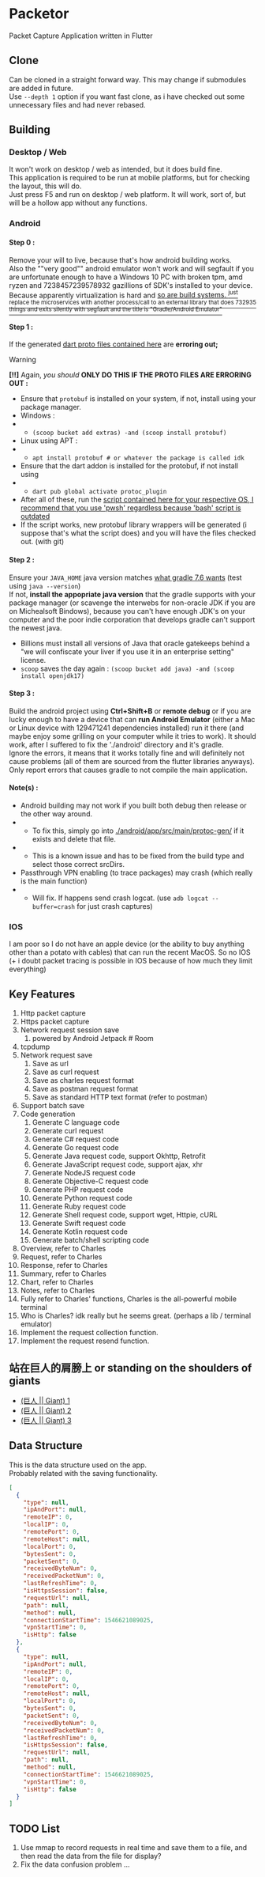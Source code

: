 # Packetor
Packet Capture Application written in Flutter

## Clone
Can be cloned in a straight forward way. This may change if submodules are added in future. <br>
Use `--depth 1` option if you want fast clone, as i have checked out some unnecessary files and had never rebased.

## Building
### Desktop / Web
It won't work on desktop / web as intended, but it does build fine. <br>
This application is required to be run at mobile platforms, but for checking the layout, this will do. <br>
Just press F5 and run on desktop / web platform. It will work, sort of, but will be a hollow app without any functions. <br>

### Android
#### Step 0 :
Remove your will to live, because that's how android building works. <br>
Also the ""very good"" android emulator won't work and will segfault if you are unfortunate enough to have a Windows 10 PC with broken tpm, amd ryzen and 7238457239578932 gazillions of SDK's installed to your device. Because apparently virtualization is hard and [so are build systems. <sup>just replace the microservices with another process/call to an external library that does 732935 things and exits silently with segfault and the title is "Gradle/Android Emulator"</sup>](https://www.reddit.com/r/ProgrammerHumor/comments/72fwhc/modern_application_architecture/)
#### Step 1 :
If the generated [dart proto files contained here](./lib/model/) are **erroring out;** <br>
> [!WARNING]
> **[!!]** Again, *you should* **ONLY DO THIS IF THE PROTO FILES ARE ERRORING OUT :**
- Ensure that `protobuf` is installed on your system, if not, install using your package manager.
- Windows :
- - ```(scoop bucket add extras) -and (scoop install protobuf)```
- Linux using APT :
- - ```apt install protobuf # or whatever the package is called idk```
- Ensure that the dart addon is installed for the protobuf, if not install using
- - ```dart pub global activate protoc_plugin```
- After all of these, run the [script contained here for your respective OS, I recommend that you use 'pwsh' regardless because 'bash' script is outdated](./scripts)
- If the script works, new protobuf library wrappers will be generated (i suppose that's what the script does) and you will have the files checked out. (with git)
#### Step 2 :
Ensure your `JAVA_HOME` java version matches [what gradle 7.6 wants](https://docs.gradle.org/8.8-rc-1/userguide/compatibility.html) (test using `java --version`) <br>
If not, **install the appopriate java version** that the gradle supports with your package manager (or scavenge the interwebs for non-oracle JDK if you are on Michealsoft Bindows), because you can't have enough JDK's on your computer and the poor indie corporation that develops gradle can't support the newest java.<br>
* Billions must install all versions of Java that oracle gatekeeps behind a "we will confiscate your liver if you use it in an enterprise setting" license.
* `scoop` saves the day again : `(scoop bucket add java) -and (scoop install openjdk17)`
#### Step 3 :
Build the android project using **Ctrl+Shift+B** or **remote debug** or if you are lucky enough to have a device that can **run Android Emulator** (either a Mac or Linux device with 129471241 dependencies installed) run it there (and maybe enjoy some grilling on your computer while it tries to work). It should work, after I suffered to fix the './android' directory and it's gradle. <br>
Ignore the errors, it means that it works totally fine and will definitely not cause problems (all of them are sourced from the flutter libraries anyways). Only report errors that causes gradle to not compile the main application.
#### Note(s) : 
- Android building may not work if you built both debug then release or the other way around.
- * To fix this, simply go into [./android/app/src/main/protoc-gen/](./android/app/src/main/protoc-gen/) if it exists and delete that file.
- * This is a known issue and has to be fixed from the build type and select those correct srcDirs.
- Passthrough VPN enabling (to trace packages) may crash (which really is the main function)
- * Will fix. If happens send crash logcat. (use `adb logcat --buffer=crash` for just crash captures)

### IOS
I am poor so I do not have an apple device (or the ability to buy anything other than a potato with cables) that can run the recent MacOS. So no IOS (+ i doubt packet tracing is possible in IOS because of how much they limit everything)

## Key Features
1. Http packet capture
2. Https packet capture
3. Network request session save
    1. powered by Android Jetpack # Room
4. tcpdump
5. Network request save
    1. Save as url
    2. Save as curl request
    3. Save as charles request format
    4. Save as postman request format
    5. Save as standard HTTP text format (refer to postman)
6. Support batch save
7. Code generation
    1. Generate C language code
    2. Generate curl request
    3. Generate C# request code
    4. Generate Go request code
    5. Generate Java request code, support Okhttp, Retrofit
    6. Generate JavaScript request code, support ajax, xhr
    7. Generate NodeJS request code
    8. Generate Objective-C request code
    9. Generate PHP request code
    10. Generate Python request code
    11. Generate Ruby request code
    12. Generate Shell request code, support wget, Httpie, cURL
    13. Generate Swift request code
    14. Generate Kotlin request code
    15. Generate batch/shell scripting code
8. Overview, refer to Charles
9. Request, refer to Charles
10. Response, refer to Charles
11. Summary, refer to Charles
12. Chart, refer to Charles
13. Notes, refer to Charles
14. Fully refer to Charles' functions, Charles is the all-powerful mobile terminal
15. Who is Charles? idk really but he seems great. (perhaps a lib / terminal emulator)
16. Implement the request collection function.
17. Implement the request resend function.

## 站在巨人的肩膀上 or standing on the shoulders of giants
- [(巨人 || Giant) 1](http://example.com/?where)
- [(巨人 || Giant) 2](http://example.com/?is%20the%20giants%3Fwho%20knows)
- [(巨人 || Giant) 3](https://bit.ly/mrbreast)

## Data Structure
This is the data structure used on the app. <br>
Probably related with the saving functionality.
```json
[
  {
    "type": null,
    "ipAndPort": null,
    "remoteIP": 0,
    "localIP": 0,
    "remotePort": 0,
    "remoteHost": null,
    "localPort": 0,
    "bytesSent": 0,
    "packetSent": 0,
    "receivedByteNum": 0,
    "receivedPacketNum": 0,
    "lastRefreshTime": 0,
    "isHttpsSession": false,
    "requestUrl": null,
    "path": null,
    "method": null,
    "connectionStartTime": 1546621089025,
    "vpnStartTime": 0,
    "isHttp": false
  },
  {
    "type": null,
    "ipAndPort": null,
    "remoteIP": 0,
    "localIP": 0,
    "remotePort": 0,
    "remoteHost": null,
    "localPort": 0,
    "bytesSent": 0,
    "packetSent": 0,
    "receivedByteNum": 0,
    "receivedPacketNum": 0,
    "lastRefreshTime": 0,
    "isHttpsSession": false,
    "requestUrl": null,
    "path": null,
    "method": null,
    "connectionStartTime": 1546621089025,
    "vpnStartTime": 0,
    "isHttp": false
  }
]
```

## TODO List
1. Use mmap to record requests in real time and save them to a file, and then read the data from the file for display?
2. Fix the data confusion problem ...
